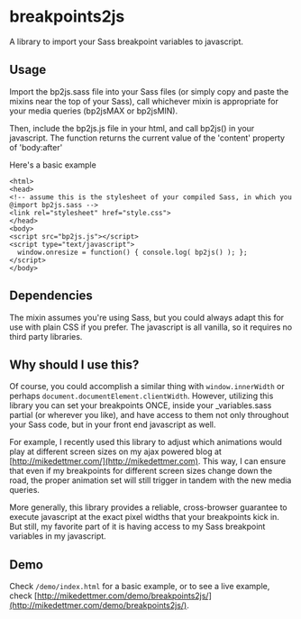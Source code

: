 # breakpoints2js
A library to import your Sass breakpoint variables to javascript.

## Usage
Import the bp2js.sass file into your Sass files (or simply copy and paste the mixins near the top of your Sass), call whichever mixin is appropriate for your media queries (bp2jsMAX or bp2jsMIN).

Then, include the bp2js.js file in your html, and call bp2js() in your javascript. The function returns the current value of the 'content' property of 'body:after'

Here's a basic example

```
<html>
<head>
<!-- assume this is the stylesheet of your compiled Sass, in which you @import bp2js.sass -->
<link rel="stylesheet" href="style.css">
</head>
<body>
<script src="bp2js.js"></script>
<script type="text/javascript">
  window.onresize = function() { console.log( bp2js() ); };
</script>
</body>
```

## Dependencies
The mixin assumes you're using Sass, but you could always adapt this for use with plain CSS if you prefer. The javascript is all vanilla, so it requires no third party libraries.

## Why should I use this?
Of course, you could accomplish a similar thing with `window.innerWidth` or perhaps `document.documentElement.clientWidth`. However, utilizing this library you can set your breakpoints ONCE, inside your _variables.sass partial (or wherever you like), and have access to them not only throughout your Sass code, but in your front end javascript as well.

For example, I recently used this library to adjust which animations would play at different screen sizes on my ajax powered blog at [http://mikedettmer.com/](http://mikedettmer.com). This way, I can ensure that even if my breakpoints for different screen sizes change down the road, the proper animation set will still trigger in tandem with the new media queries.

More generally, this library provides a reliable, cross-browser guarantee to execute javascript at the exact pixel widths that your breakpoints kick in. But still, my favorite part of it is having access to my Sass breakpoint variables in my javascript.

## Demo
Check `/demo/index.html` for a basic example, or to see a live example, check [http://mikedettmer.com/demo/breakpoints2js/](http://mikedettmer.com/demo/breakpoints2js/).